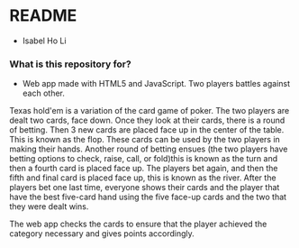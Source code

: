 # README #

* Isabel Ho Li

### What is this repository for? ###
* Web app made with HTML5 and JavaScript. Two players battles against each other.

Texas hold'em is a variation of the card game of poker. The two players are dealt two cards, face down. Once they look at their cards, there is a round of betting. Then 3 new cards are placed face up in the center of the table. This is known as the flop. These cards can be used by the two players in making their hands. Another round of betting ensues (the two players have betting options to check, raise, call, or fold)this is known as the turn and then a fourth card is placed face up. The players bet again, and then the fifth and final card is placed face up, this is known as the river. After the players bet one last time, everyone shows their cards and the player that have the best five-card hand using the five face-up cards and the two that they were dealt wins.

The web app checks the cards to ensure that the player achieved the category necessary and gives points accordingly. 


